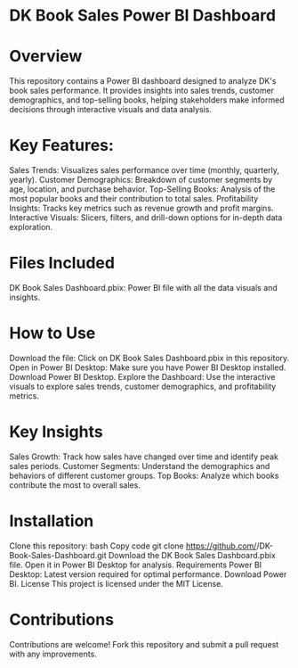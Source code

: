 # DK Book Sales Power BI Dashboard
# Overview
This repository contains a Power BI dashboard designed to analyze DK's book sales performance. It provides insights into sales trends, customer demographics, and top-selling books, helping stakeholders make informed decisions through interactive visuals and data analysis.

# Key Features:
Sales Trends: Visualizes sales performance over time (monthly, quarterly, yearly).
Customer Demographics: Breakdown of customer segments by age, location, and purchase behavior.
Top-Selling Books: Analysis of the most popular books and their contribution to total sales.
Profitability Insights: Tracks key metrics such as revenue growth and profit margins.
Interactive Visuals: Slicers, filters, and drill-down options for in-depth data exploration.
# Files Included
DK Book Sales Dashboard.pbix: Power BI file with all the data visuals and insights.
# How to Use
Download the file: Click on DK Book Sales Dashboard.pbix in this repository.
Open in Power BI Desktop: Make sure you have Power BI Desktop installed. Download Power BI Desktop.
Explore the Dashboard: Use the interactive visuals to explore sales trends, customer demographics, and profitability metrics.
# Key Insights
Sales Growth: Track how sales have changed over time and identify peak sales periods.
Customer Segments: Understand the demographics and behaviors of different customer groups.
Top Books: Analyze which books contribute the most to overall sales.
# Installation
Clone this repository:
bash
Copy code
git clone https://github.com/<your-username>/DK-Book-Sales-Dashboard.git
Download the DK Book Sales Dashboard.pbix file.
Open it in Power BI Desktop for analysis.
Requirements
Power BI Desktop: Latest version required for optimal performance. Download Power BI.
License
This project is licensed under the MIT License.

# Contributions
Contributions are welcome! Fork this repository and submit a pull request with any improvements.
